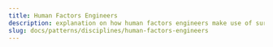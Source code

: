 ```yaml
---
title: Human Factors Engineers
description: explanation on how human factors engineers make use of surveilr.
slug: docs/patterns/disciplines/human-factors-engineers
---
```

